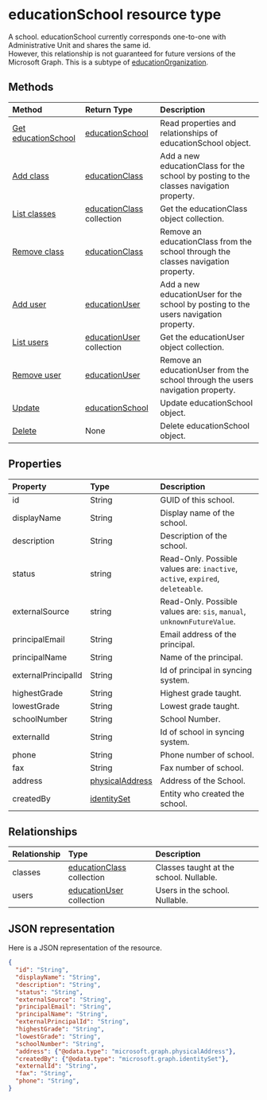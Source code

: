 # educationSchool resource type

A school.
educationSchool currently corresponds one-to-one with Administrative Unit and shares the same id.  
However, this relationship is not guaranteed for future versions of the Microsoft Graph.
This is a subtype of [educationOrganization](educationorganization.md).


## Methods

| Method		   | Return Type	|Description|
|:---------------|:--------|:----------|
|[Get educationSchool](../api/educationschool_get.md) | [educationSchool](educationschool.md) |Read properties and relationships of educationSchool object.|
|[Add class](../api/educationschool_post_classes.md) |[educationClass](educationclass.md)| Add a new educationClass for the school by posting to the classes navigation property.|
|[List classes](../api/educationschool_list_classes.md) |[educationClass](educationclass.md) collection| Get the educationClass object collection.|
|[Remove class](../api/educationschool_delete_classes.md) |[educationClass](educationclass.md)| Remove an educationClass from the school through the classes navigation property.|
|[Add user](../api/educationschool_post_users.md) |[educationUser](educationuser.md)| Add a new educationUser for the school by posting to the users navigation property.|
|[List users](../api/educationschool_list_users.md) |[educationUser](educationuser.md) collection| Get the educationUser object collection.|
|[Remove user](../api/educationschool_delete_users.md) |[educationUser](educationuser.md)| Remove an educationUser from the school through the users navigation property.|
|[Update](../api/educationschool_update.md) | [educationSchool](educationschool.md)	|Update educationSchool object. |
|[Delete](../api/educationschool_delete.md) | None |Delete educationSchool object. |

## Properties
| Property	   | Type	|Description|
|:---------------|:--------|:----------|
|id|String|GUID of this school.|
|displayName| String| Display name of the school.| 
|description| String | Description of the school.| 
|status| string| Read-Only.  Possible values are: `inactive`, `active`, `expired`, `deleteable`.|
|externalSource| string| Read-Only.  Possible values are: `sis`, `manual`, `unknownFutureValue`.|
|principalEmail| String| Email address of the principal.|
|principalName| String | Name of the principal.|
|externalPrincipalId| String | Id of principal in syncing system. |
|highestGrade|String| Highest grade taught. |
|lowestGrade|String| Lowest grade taught. |
|schoolNumber|String| School Number.|
|externalId|String| Id of school in syncing system. |
|phone|String| Phone number of school. |
|fax|String| Fax number of school. |
|address|[physicalAddress](physicaladdress.md)| Address of the School.|
|createdBy|[identitySet](identityset.md)|Entity who created the school.|


## Relationships
| Relationship | Type	|Description|
|:---------------|:--------|:----------|
|classes|[educationClass](educationclass.md) collection| Classes taught at the school. Nullable.|
|users|[educationUser](educationuser.md) collection| Users in the school. Nullable.|

## JSON representation

Here is a JSON representation of the resource.

<!-- {
  "blockType": "resource",
  "optionalProperties": [

  ],
  "@odata.type": "microsoft.graph.educationSchool"
}-->

```json
{
  "id": "String",
  "displayName": "String",
  "description": "String",
  "status": "String",
  "externalSource": "String",
  "principalEmail": "String",
  "principalName": "String",
  "externalPrincipalId": "String",
  "highestGrade": "String",
  "lowestGrade": "String",
  "schoolNumber": "String",
  "address": {"@odata.type": "microsoft.graph.physicalAddress"},
  "createdBy": {"@odata.type": "microsoft.graph.identitySet"},
  "externalId": "String",
  "fax": "String",
  "phone": "String",
}
```

<!-- uuid: 8fcb5dbc-d5aa-4681-8e31-b001d5168d79
2015-10-25 14:57:30 UTC -->
<!-- {
  "type": "#page.annotation",
  "description": "educationSchool resource",
  "keywords": "",
  "section": "documentation",
  "tocPath": ""
}-->